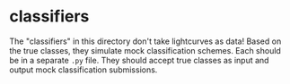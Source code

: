 # classifiers

The "classifiers" in this directory don't take lightcurves as data!  Based on the true classes, they simulate mock classification schemes.  Each should be in a separate `.py` file.  They should accept true classes as input and output mock classification submissions.